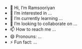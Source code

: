 - 👋 Hi, I’m Ramsooriyan
- 👀 I’m interested in ...
- 🌱 I’m currently learning ...
- 💞️ I’m looking to collaborate on ...
- 📫 How to reach me ...
- 😄 Pronouns: ...
- ⚡ Fun fact: ...

<!---
Ramsooriyan/Ramsooriyan is a ✨ special ✨ repository because its `README.md` (this file) appears on your GitHub profile.
You can click the Preview link to take a look at your changes.
--->

